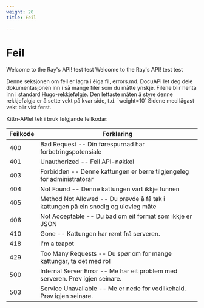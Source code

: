 ```yaml
---
weight: 20
title: Feil

---
```


# Feil

Welcome to the Ray's API! test test
Welcome to the Ray's API! test test
<aside class="notice">Denne seksjonen om feil er lagra i éiga fil, errors.md. DocuAPI let deg dele dokumentasjonen inn i så mange filer som du måtte ynskje. Filene blir henta inn i standard Hugo-rekkjefølgje. Den lettaste måten å styre denne rekkjefølgja er å sette vekt på kvar side, t.d. `weight=10` Sidene med lågast vekt blir vist først.</aside>

Kittn-APIet tek i bruk følgjande feilkodar:

Feilkode | Forklaring
---------- | -------
400 | Bad Request -- Din førespurnad har forbetringspotensiale
401 | Unauthorized -- Feil API-nøkkel
403 | Forbidden -- Denne kattungen er berre tilgjengeleg for administratorar
404 | Not Found -- Denne kattungen vart ikkje funnen
405 | Method Not Allowed -- Du prøvde å få tak i kattungen på ein snodig og ulovleg måte
406 | Not Acceptable -- Du bad om eit format som ikkje er  JSON
410 | Gone -- Kattungen har rømt frå serveren.
418 | I'm a teapot
429 | Too Many Requests -- Du spør om for mange kattungar, ta det med ro!
500 | Internal Server Error -- Me har eit problem med serveren. Prøv igjen seinare.
503 | Service Unavailable -- Me er nede for vedlikehald. Prøv igjen seinare.

